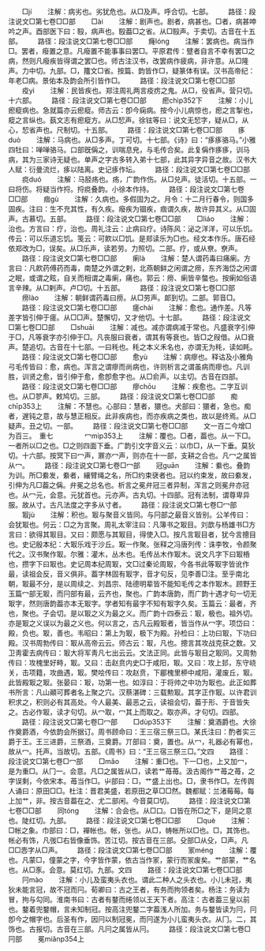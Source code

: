 <!-- { "loadSidebar": true } -->
　　□jí
　　注解：病劣也。劣犹危也。从□及声。呼合切。七部。
　　路径：段注说文□第七卷□□部
　　□ài
　　注解：剧声也。剧者，病甚也。□者，病甚呻吟之声。酉部医下曰：殹，病声也。殹葢□之省。从□殹声。于卖切。古音在十五部。
　　路径：段注说文□第七卷□□部
　　癃lónɡ
　　注解：罢病也。病当作□。罢者，癈置之意。凡癈置不能事事曰罢□。平原君传：躄者自言不幸有罢□之病，然则凡癈疾皆得谓之罢□也。师古注汉书，改罢病作疲病，非许意。从□隆声。力中切。九部。□，籒文□省。按篇、韵皆作□，疑篆体有误。汉书高帝纪：年老□病。景佑本及韵会所引皆作□。
　　路径：段注说文□第七卷□□部
　　疫yì
　　注解：民皆疾也。郑注周礼两言疫疠之鬼。从□，役省声。营只切。十六部。
　　路径：段注说文□第七卷□□部
　　瘛chìp352下
　　注解：小儿瘛瘲病也。急就篇亦云瘛瘲。师古云：卽今痫病。按今小儿病惊也，瘛之言掣也，瘲之言纵也。蓺文志有瘛瘲方。从□恝声。徐铉等曰：说文无恝字，疑从□，从心，恝省声也。尺制切。十五部。
　　路径：段注说文□第七卷□□部
　　痑duò
　　注解：马病也。从□多声。丁可切。十七部。《诗》曰：“痑痑骆马。”小雅四牡曰：啴啴骆马。口部旣偁之，训喘息皃，与毛传合矣。此复偁作痑痑，训马病，其为三家诗无疑也。单声之字古多转入弟十七部，此其异字异音之故。汉书大人赋：衍曼流烂，痑以陆离。史记痑作坛。
　　路径：段注说文□第七卷□□部
　　痥duó
　　注解：马胫疡也。疡，广韵作伤。从□兑声。徒活切。十五部。一曰将伤。将疑当作捋。捋痥叠韵。小徐本作持。
　　路径：段注说文□第七卷□□部
　　痼ɡù
　　注解：久病也。多假固为之。月令：十二月行春令，则国多固疾。注曰：生不充其性，有久疾。癈疾为锢疾，痼谓久疾，故许异其义。从□固声。古慕切。五部。
　　路径：段注说文□第七卷□□部
　　□liáo
　　注解：治也。方言曰：疗，治也。周礼注云：止病曰疗。诗陈风：泌之洋洋，可以乐饥。传云：可以乐道忘饥。笺云：可飮以□饥。是郑读乐为□也。经文本作乐。唐石经依郑改为□，误矣。从□乐声，读若劳。力照切。二部。疗，或从尞。尞声。
　　路径：段注说文□第七卷□□部
　　瘌là
　　注解：楚人谓药毒曰痛瘌。方言曰：凡飮药傅药而毒，南楚之外谓之剌，北燕朝鲜之闲谓之痨，东齐海岱之闲谓之眠，或谓之眩，自关而相谓之毒瘌，痛也。郭云：痨、瘌皆辛螫也。按瘌如俗语言辛辣。从□剌声。卢□切。十五部。
　　路径：段注说文□第七卷□□部
　　痨lào
　　注解：朝鲜谓药毒曰痨。从□劳声。郞到切。二部。郭音□。
　　路径：段注说文□第七卷□□部
　　瘥chài
　　注解：愈也。通作差。凡等差字皆引伸于瘥。从□□声。楚懈切，又才他切。十七部。
　　路径：段注说文□第七卷□□部
　　□shuāi
　　注解：减也。减亦谓病减于常也。凡盛衰字引伸于□，凡等衰字亦引伸于□。凡丧服曰衰者，谓其有等衰也。皆□之叚借。从□衰声。楚追切。古音在十七部。一曰秏也。秏之本义禾名也，亦谓无为秏，读如眊。
　　路径：段注说文□第七卷□□部
　　愈yù
　　注解：病瘳也。释诂及小雅角弓毛传皆曰：愈，病也。浑言之谓瘳而尚病也，许则析言之谓虽病而瘳也。凡训胜，训贤之愈，皆引伸于愈，愈卽愈字也。从□俞声。以主切。古音在四部。
　　路径：段注说文□第七卷□□部
　　瘳chōu
　　注解：疾愈也。二字互训也。从□翏声。敕鸠切。三部。
　　路径：段注说文□第七卷□□部
　　痴chīp353上
　　注解：不慧也。心部曰：慧者，獧也。犬部曰：獧者，急也。痴者，遅钝之意，故与慧正相反。此非疾病也，而亦疾病之类也，故以是终焉。从□疑声。丑之切。一部。
　　路径：段注说文□第七卷□□部
　　文一百二今增□为百三。　重七
　　
　　冖mìp353上
　　注解：覆也。□者，葢也。从一下□。一者所以□之也。□之则四面下垂。广韵引文字音义云：以巾□，从一下垂。莫狄切。十六部。按冥下曰冖声，鼏亦冖声，则亦在十一部，支耕之合也。凡冖之属皆从冖。
　　路径：段注说文□第七卷□冖部
　　冠ɡuān
　　注解：絭也。叠韵为训。所□絭发，絭者，纕臂绳之名，所□约束裦者也。冠以约束发，故曰絭发，引伸为凡□葢之偁。弁冕之总名也。析言之冕弁冠三者异制，浑言之则冕弁亦冠也。从冖元，会意。元犹首也。元亦声。古丸切。十四部。冠有法制，谓尊卑异服。故从寸。古凡法度之字多从寸者。
　　路径：段注说文□第七卷□冖部
　　冣jù
　　注解：积也。冣与聚音义皆同。与冃部之最音义皆别。公羊传曰：会犹冣也。何云：□之为言聚。周礼太宰注曰：凡簿书之冣目。刘歆与杨雄书□方言曰：欲得其冣目。又曰：颇愿与其冣目，得使入□。按凡言冣目者，犹今言摠目也。史记殷本纪：大冣乐戏于沙丘。冣一作聚。张释之冯唐列传：诛李牧，令颜聚代之。汉书聚作冣。尔雅：灌木，丛木也。毛传丛木作冣木。说文凡字下曰冣桰也，攒字下曰冣也。史记周本纪周冣，文□过秦论周冣，今各书此等冣字皆讹作最，读祖会反，音义俱非。葢字林固有冣字，音才句反，见李善□注。至乎南北朝，冣最不分，是以周续之、刘昌宗、陆德明辈皆不能知毛传之本作冣木。顾野王玉篇冖部无冣，而冃部有最，云齐也，聚也。广韵本唐韵，而广韵十遇才句一切无冣字，然则唐韵葢亦本无冣字。学者知有最字不知有冣字久矣。玉篇云：最者，齐也，聚也。子会切。是以冣之义为最之义。而广韵十四泰云：冣，极也。祖外切。亦是冣之义误以为最之义也。何以言之，古凡云殿冣者，皆当作从冖字。项岱曰：殿，负也。冣，善也。韦昭曰：第上为冣，极下为殿。孙检曰：上功曰冣，下功曰殿。汉书周勃传曰：冣从高帝云云。师古云：冣，凡也。摠言其攻战克获之数。又卫靑霍去病传曰：冣大将军靑凡七出云云。文法正同。此皆与冣目之冣同。又周勃传曰：攻槐里好畤，冣。又曰：击赵贲内史□于咸阳，冣。又曰：攻上邽，东守峣关，击项籍，攻曲遇，冣。樊哙传曰：攻赵贲，下郿槐里桺中咸阳，灌废丘，冣。此皆殿冣之冣。张晏曰：冣，功第一也。如淳曰：于将帅之中功为冣也。此正如葬书所言：凡山顚可葬者名上聚之穴。汉蔡湛碑：三载勲冣。其字正作冣。以许君训积求之，积则必有其高处。今人最美、最恶之云，读祖会切，葢于形、于音皆失之。古必作冣，读才句切。从冖取，冖其上而取之。取亦声。才句切。四部。
　　路径：段注说文□第七卷□冖部
　　□dùp353下
　　注解：奠酒爵也。大徐作奠爵酒，今依韵会所据订。周书顾命曰：王三宿三祭三□。某氏注曰：酌者实三爵于王。王三进爵，三祭酒，三奠爵。丌部曰：奠，置也。从冖，礼器必有幂也，故从冖。托声。当故切。五部。《周书》曰：“王三宿三祭三□。”文四
　　路径：段注说文□第七卷□冖部
　　□mǎo
　　注解：重□也。下一□也，上又加冖，是为重□。从冂一。会意。凡□之属皆从□，读若艹苺苺。汲古阁作艹苺之苺，之字误剩，今依宋本。苺当作□。屮部曰：□，艹盛上出也。□，隶书作□。左传舆人诵曰：原田□□。杜注：晋君美盛，若原田之草□□然。魏都赋：兰渚莓莓。每上加艹，非。按古音葢在之、尤二部闲。今音莫□切。
　　路径：段注说文□第七卷□□部
　　同tónɡ
　　注解：合会也。从□口。口皆在所□之下，是同之意也。陡红切。九部。
　　路径：段注说文□第七卷□□部
　　□què
　　注解：□帐之象。巾部曰：□，襌帐也。帐，张也。从□，帱帐所以□也。□，其饰也。帐必有饰，凡弢□右皆像垂饰。苦江切。按古音在三部。殳部□从殳，□声。凡□□悫字从□声。
　　路径：段注说文□第七卷□□部
　　冡ménɡ
　　注解：覆也。凡蒙□，僮蒙之字，今字皆作蒙，依古当作冡，蒙行而冡废矣。艹部蒙，艹名也。从□豕。会意。莫红切。九部。文四
　　路径：段注说文□第七卷□□部
　　冃mào
　　注解：小儿及蛮夷头衣也。谓此二种人之头衣也。小儿未冠，夷狄未能言冠，故不冠而冃。荀卿曰：古之王者，有务而拘领者矣。杨注：务读为冒，拘与勾同。淮南书曰：古者有鍪而绻领以王天下者。高注：古者葢三皇以前也。鍪着兜鍪帽，言未知制冠。按高注兜鍪二字葢浅人所加。务与鍪皆读为冃，冃卽今之帽字也。后圣有作，因冃以制冠冕，而冃遂为小儿蛮夷头衣。从冂。二，其饰也。古报切。古音在三部。凡冃之属皆从冃。
　　路径：段注说文□第七卷□冃部
　　冕miǎnp354上
